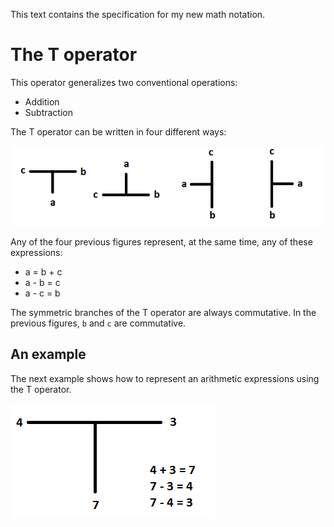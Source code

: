 This text contains the specification for
my new math notation.

The T operator
==============
This operator generalizes two conventional operations:
* Addition
* Subtraction

The T operator can be written in four different ways:

![T operator](Graphics/T_operator.png)

Any of the four previous figures represent, at the same time,
any of these expressions:
* a = b + c
* a - b = c
* a - c = b

The symmetric branches of the T operator are always commutative.
In the previous figures, `b` and `c` are commutative.

An example
----------
The next example shows how to represent an arithmetic expressions
using the T operator.

![T example](Graphics/T_example.png)